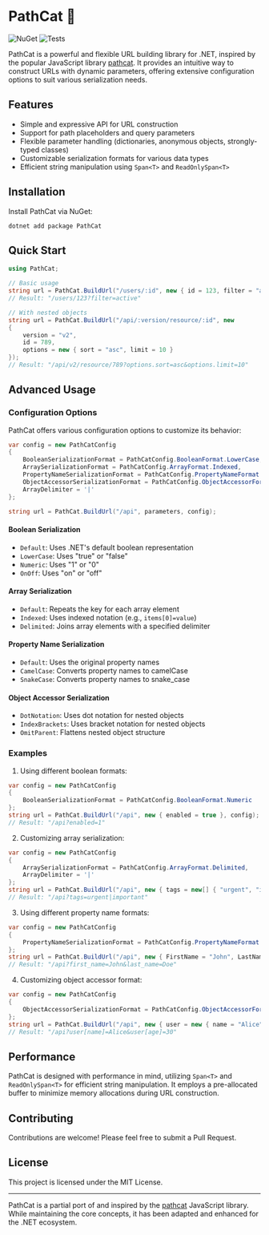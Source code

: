 # PathCat 🐾

![NuGet](https://img.shields.io/nuget/v/PathCat.svg)
![Tests](https://github.com/Zettersten/PathCat/workflows/NuGet%20Publish/badge.svg)

PathCat is a powerful and flexible URL building library for .NET, inspired by the popular JavaScript library [pathcat](https://github.com/alii/pathcat). It provides an intuitive way to construct URLs with dynamic parameters, offering extensive configuration options to suit various serialization needs.

## Features

- Simple and expressive API for URL construction
- Support for path placeholders and query parameters
- Flexible parameter handling (dictionaries, anonymous objects, strongly-typed classes)
- Customizable serialization formats for various data types
- Efficient string manipulation using `Span<T>` and `ReadOnlySpan<T>`

## Installation

Install PathCat via NuGet:

```
dotnet add package PathCat
```

## Quick Start

```csharp
using PathCat;

// Basic usage
string url = PathCat.BuildUrl("/users/:id", new { id = 123, filter = "active" });
// Result: "/users/123?filter=active"

// With nested objects
string url = PathCat.BuildUrl("/api/:version/resource/:id", new
{
    version = "v2",
    id = 789,
    options = new { sort = "asc", limit = 10 }
});
// Result: "/api/v2/resource/789?options.sort=asc&options.limit=10"
```

## Advanced Usage

### Configuration Options

PathCat offers various configuration options to customize its behavior:

```csharp
var config = new PathCatConfig
{
    BooleanSerializationFormat = PathCatConfig.BooleanFormat.LowerCase,
    ArraySerializationFormat = PathCatConfig.ArrayFormat.Indexed,
    PropertyNameSerializationFormat = PathCatConfig.PropertyNameFormat.CamelCase,
    ObjectAccessorSerializationFormat = PathCatConfig.ObjectAccessorFormat.IndexBrackets,
    ArrayDelimiter = '|'
};

string url = PathCat.BuildUrl("/api", parameters, config);
```

#### Boolean Serialization

- `Default`: Uses .NET's default boolean representation
- `LowerCase`: Uses "true" or "false"
- `Numeric`: Uses "1" or "0"
- `OnOff`: Uses "on" or "off"

#### Array Serialization

- `Default`: Repeats the key for each array element
- `Indexed`: Uses indexed notation (e.g., `items[0]=value`)
- `Delimited`: Joins array elements with a specified delimiter

#### Property Name Serialization

- `Default`: Uses the original property names
- `CamelCase`: Converts property names to camelCase
- `SnakeCase`: Converts property names to snake_case

#### Object Accessor Serialization

- `DotNotation`: Uses dot notation for nested objects
- `IndexBrackets`: Uses bracket notation for nested objects
- `OmitParent`: Flattens nested object structure

### Examples

1. Using different boolean formats:

```csharp
var config = new PathCatConfig
{
    BooleanSerializationFormat = PathCatConfig.BooleanFormat.Numeric
};
string url = PathCat.BuildUrl("/api", new { enabled = true }, config);
// Result: "/api?enabled=1"
```

2. Customizing array serialization:

```csharp
var config = new PathCatConfig
{
    ArraySerializationFormat = PathCatConfig.ArrayFormat.Delimited,
    ArrayDelimiter = '|'
};
string url = PathCat.BuildUrl("/api", new { tags = new[] { "urgent", "important" } }, config);
// Result: "/api?tags=urgent|important"
```

3. Using different property name formats:

```csharp
var config = new PathCatConfig
{
    PropertyNameSerializationFormat = PathCatConfig.PropertyNameFormat.SnakeCase
};
string url = PathCat.BuildUrl("/api", new { FirstName = "John", LastName = "Doe" }, config);
// Result: "/api?first_name=John&last_name=Doe"
```

4. Customizing object accessor format:

```csharp
var config = new PathCatConfig
{
    ObjectAccessorSerializationFormat = PathCatConfig.ObjectAccessorFormat.IndexBrackets
};
string url = PathCat.BuildUrl("/api", new { user = new { name = "Alice", age = 30 } }, config);
// Result: "/api?user[name]=Alice&user[age]=30"
```

## Performance

PathCat is designed with performance in mind, utilizing `Span<T>` and `ReadOnlySpan<T>` for efficient string manipulation. It employs a pre-allocated buffer to minimize memory allocations during URL construction.

## Contributing

Contributions are welcome! Please feel free to submit a Pull Request.

## License

This project is licensed under the MIT License.

---

PathCat is a partial port of and inspired by the [pathcat](https://github.com/alii/pathcat) JavaScript library. While maintaining the core concepts, it has been adapted and enhanced for the .NET ecosystem.